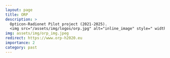 ```yaml
---
layout: page
title: ORP
description: >
  Opticon-Radionet Pilot project (2021-2025).
  <img src="/assets/img/logos/orp.jpg" alt="inline_image" style=" width: auto; height: auto; max-width: 2.5em; max-height: 1.5em; " class="img-fluid rounded">
img: assets/img/orp_img.jpeg
redirect: https://www.orp-h2020.eu
importance: 2
category: past
---
```

